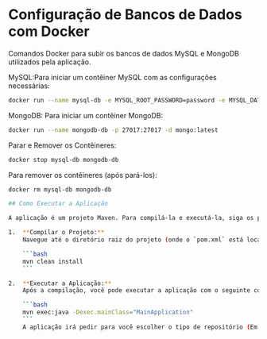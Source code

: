 # Configuração de Bancos de Dados com Docker

Comandos Docker para subir os bancos de dados MySQL e MongoDB utilizados pela aplicação.

MySQL:Para iniciar um contêiner MySQL com as configurações necessárias:

```bash
docker run --name mysql-db -e MYSQL_ROOT_PASSWORD=password -e MYSQL_DATABASE=loja -p 3306:3306 -d mysql:8.0
```

MongoDB: Para iniciar um contêiner MongoDB:

```bash
docker run --name mongodb-db -p 27017:27017 -d mongo:latest
```

Parar e Remover os Contêineres:

```bash
docker stop mysql-db mongodb-db
```

Para remover os contêineres (após pará-los):

```bash
docker rm mysql-db mongodb-db

## Como Executar a Aplicação

A aplicação é um projeto Maven. Para compilá-la e executá-la, siga os passos abaixo:

1.  **Compilar o Projeto:**
    Navegue até o diretório raiz do projeto (onde o `pom.xml` está localizado) e execute o seguinte comando para compilar o projeto:

    ```bash
    mvn clean install
    ```

2.  **Executar a Aplicação:**
    Após a compilação, você pode executar a aplicação com o seguinte comando:

    ```bash
    mvn exec:java -Dexec.mainClass="MainApplication"
    ```
    A aplicação irá pedir para você escolher o tipo de repositório (Em Memória, MySQL ou MongoDB).
